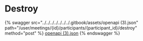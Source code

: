 # Destroy

{% swagger src="../../../../../../../.gitbook/assets/openapi (3).json" path="/user/meetings/{id}/participants/{participant_id}/destroy" method="post" %}
[openapi (3).json](<../../../../../../../.gitbook/assets/openapi (3).json>)
{% endswagger %}
